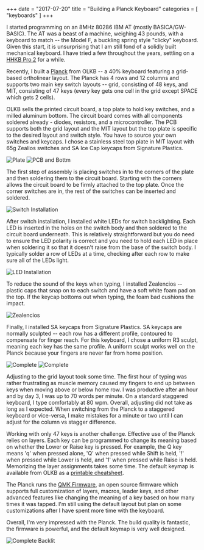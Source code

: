+++
date = "2017-07-20"
title = "Building a Planck Keyboard"
categories = [ "keyboards" ]
+++

I started programming on an 8MHz 80286 IBM AT (mostly BASICA/GW-BASIC). The AT was a beast of a machine, weighing 43 pounds, with a keyboard to match -- the Model F, a buckling spring style "clicky" keyboard. Given this start, it is unsurprising that I am still fond of a solidly built mechanical keyboard. I have tried a few throughout the years, settling on a [HHKB Pro 2](https://en.wikipedia.org/wiki/Happy_Hacking_Keyboard) for a while.

Recently, I built a [Planck](https://olkb.com/planck) from OLKB -- a 40% keyboard featuring a grid-based ortholinear layout. The Planck has 4 rows and 12 columns and supports two main key switch layouts -- grid, consisting of 48 keys, and MIT, consisting of 47 keys (every key gets one cell in the grid except SPACE which gets 2 cells).

OLKB sells the printed circuit board, a top plate to hold key switches, and a milled aluminum bottom. The circuit board comes with all components soldered already - diodes, resistors, and a microcontroller. The PCB supports both the grid layout and the MIT layout but the top plate is specific to the desired layout and switch style. You have to source your own switches and keycaps. I chose a stainless steel top plate in MIT layout with 65g Zealios switches and SA Ice Cap keycaps from Signature Plastics.

![Plate](/planck/plate.jpg)
![PCB and Bottm](/planck/pcb.jpg)

The first step of assembly is placing switches in to the corners of the plate and then soldering them to the circuit board. Starting with the corners allows the circuit board to be firmly attached to the top plate. Once the corner switches are in, the rest of the switches can be inserted and soldered.

![Switch Installation](/planck/switches.jpg)

After switch installation, I installed white LEDs for switch backlighting. Each LED is inserted in the holes on the switch body and then soldered to the circuit board underneath. This is relatively straightforward but you do need to ensure the LED polarity is correct and you need to hold each LED in place when soldering it so that it doesn't raise from the base of the switch body. I typically solder a row of LEDs at a time, checking after each row to make sure all of the LEDs light.

![LED Installation](/planck/leds.jpg)

To reduce the sound of the keys when typing, I installed Zealencios -- plastic caps that snap on to each switch and have a soft white foam pad on the top. If the keycap bottoms out when typing, the foam bad cushions the impact.

![Zealencios](/planck/zealencios.jpg)

Finally, I installed SA keycaps from Signature Plastics. SA keycaps are normally sculpted -- each row has a different profile, contoured to compensate for finger reach. For this keyboard, I chose a uniform R3 sculpt, meaning each key has the same profile. A uniform sculpt works well on the Planck because your fingers are never far from home position.

![Complete](/planck/complete.jpg)
![Complete](/planck/complete2.jpg)

Adjusting to the grid layout took some time. The first hour of typing was rather frustrating as muscle memory caused my fingers to end up between keys when moving above or below home row. I was productive after an hour and by day 3, I was up to 70 words per minute. On a standard staggered keyboard, I type comfortably at 80 wpm. Overall, adjusting did not take as long as I expected. When switching from the Planck to a staggered keyboard or vice-versa, I make mistakes for a minute or two until I can adjust for the column vs stagger difference.

Working with only 47 keys is another challenge. Effective use of the Planck relies on layers. Each key can be programmed to change its meaning based on whether the Lower or Raise key is pressed. For example, the Q key means 'q' when pressed alone, 'Q' when pressed while Shift is held, '!' when pressed while Lower is held, and '1' when pressed while Raise is held. Memorizing the layer assignments takes some time. The default keymap is available from OLKB as a [printable cheatsheet](https://github.com/qmk/qmk_firmware/releases/download/planck-4.0/planck-keymap-v4.pdf).

The Planck runs the [QMK Firmware](https://docs.qmk.fm), an open source firmware which supports full customization of layers, macros, leader keys, and other advanced features like changing the meaning of a key based on how many times it was tapped. I'm still using the default layout but plan on some customizations after I have spent more time with the keyboard.

Overall, I'm very impressed with the Planck. The build quality is fantastic, the firmware is powerful, and the default keymap is very well designed.

![Complete Backlit](/planck/complete-bl.jpg)
